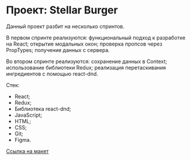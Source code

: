 # Проект: Stellar Burger

Данный проект разбит на несколько спринтов.

В первом спринте реализуются: функциональный подход к разработке на React; открытие модальных окон; проверка пропсов через PropTypes; получение данных с сервера.

Во втором спринте реализуются: сохранение данных в Context; использование библиотеки Redux; реализация перетаскивания ингредиентов с помощью react-dnd.

Стек:
- React;
- Redux;
- Библиотека react-dnd;
- JavaScript;
- HTML;
- CSS;
- Git;
- Figma.

[Ссылка на макет](https://www.figma.com/file/ocw9a6hNGeAejl4F3G9fp8/React-_-%D0%9F%D1%80%D0%BE%D0%B5%D0%BA%D1%82%D0%BD%D1%8B%D0%B5-%D0%B7%D0%B0%D0%B4%D0%B0%D1%87%D0%B8-(3-%D0%BC%D0%B5%D1%81%D1%8F%D1%86%D0%B0)_external_link?node-id=2973%3A2032&t=cKKnqRjiK6OXsFbH-0)

